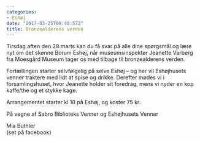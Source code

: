 ```yaml
---
categories:
- Eshøj
date: "2017-03-25T09:40:57Z"
title: Bronzealderens verden
---
```


Tirsdag aften den 28.marts kan du få svar på alle dine spørgsmål og lære nyt om det skønne Borum Eshøj, når museumsinspektør Jeanette Varberg fra Moesgård Museum tager os med tilbage til bronzealderens verden.

Fortællingen starter selvfølgelig på selve Eshøj – og her vil Eshøjhusets venner traktere med lidt at spise og drikke. Derefter mødes vi i forsamlingshuset, hvor Jeanette holder sit foredrag, mens vi nyder en kop kaffe/the og et stykke kage.

Arrangementet starter kl 18 på Eshøj, og koster 75 kr.

På vegne af Sabro Biblioteks Venner og Eshøjhusets Venner

Mia Buthler  
(set på facebook)

